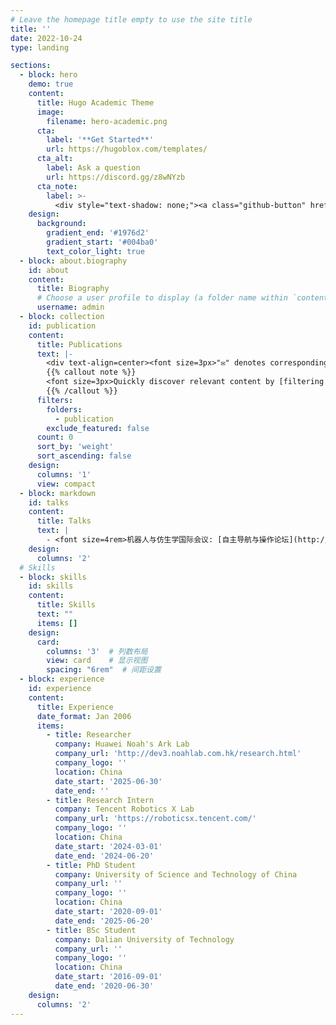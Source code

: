```yaml
---
# Leave the homepage title empty to use the site title
title: ''
date: 2022-10-24
type: landing

sections:
  - block: hero
    demo: true 
    content:
      title: Hugo Academic Theme
      image:
        filename: hero-academic.png
      cta:
        label: '**Get Started**'
        url: https://hugoblox.com/templates/
      cta_alt:
        label: Ask a question
        url: https://discord.gg/z8wNYzb
      cta_note:
        label: >-
          <div style="text-shadow: none;"><a class="github-button" href="https://github.com/HugoBlox/hugo-blox-builder" data-icon="octicon-star" data-size="large" data-show-count="true" aria-label="Star">Star Hugo Blox Builder</a></div><div style="text-shadow: none;"><a class="github-button" href="https://github.com/HugoBlox/theme-academic-cv" data-icon="octicon-star" data-size="large" data-show-count="true" aria-label="Star">Star the Academic template</a></div>
    design:
      background:
        gradient_end: '#1976d2'
        gradient_start: '#004ba0'
        text_color_light: true
  - block: about.biography
    id: about
    content:
      title: Biography
      # Choose a user profile to display (a folder name within `content/authors/`)
      username: admin
  - block: collection
    id: publication
    content:
      title: Publications
      text: |-
        <div text-align=center><font size=3px>"✉" denotes corresponding author</font></div>
        {{% callout note %}}
        <font size=3px>Quickly discover relevant content by [filtering publications](./publication/).</font>
        {{% /callout %}}
      filters:
        folders:
          - publication
        exclude_featured: false
      count: 0
      sort_by: 'weight'
      sort_ascending: false
    design:
      columns: '1'
      view: compact
  - block: markdown
    id: talks
    content:
      title: Talks
      text: |
        - <font size=4rem>机器人与仿生学国际会议: [自主导航与操作论坛](http://www.robio2023.org/). IEEE International Conference on Robotics and Biomimetics 2023.</font>
    design:
      columns: '2'
  # Skills
  - block: skills
    id: skills
    content:
      title: Skills
      text: ""
      items: [] 
    design:
      card:
        columns: '3'  # 列数布局
        view: card    # 显示视图
        spacing: "6rem"  # 间距设置
  - block: experience
    id: experience
    content:
      title: Experience
      date_format: Jan 2006
      items:
        - title: Researcher
          company: Huawei Noah's Ark Lab
          company_url: 'http://dev3.noahlab.com.hk/research.html'
          company_logo: ''
          location: China
          date_start: '2025-06-30'
          date_end: ''
        - title: Research Intern
          company: Tencent Robotics X Lab
          company_url: 'https://roboticsx.tencent.com/'
          company_logo: ''
          location: China
          date_start: '2024-03-01'
          date_end: '2024-06-20'
        - title: PhD Student
          company: University of Science and Technology of China
          company_url: ''
          company_logo: ''
          location: China
          date_start: '2020-09-01'
          date_end: '2025-06-20' 
        - title: BSc Student
          company: Dalian University of Technology
          company_url: ''
          company_logo: ''
          location: China
          date_start: '2016-09-01'
          date_end: '2020-06-30'
    design:
      columns: '2'
---
```

